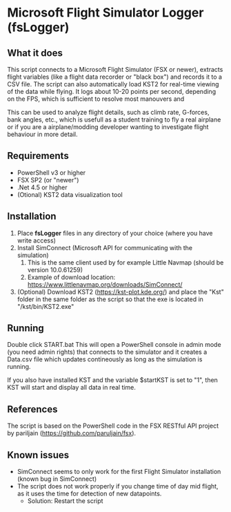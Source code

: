 # Microsoft Flight Simulator Logger (fsLogger)

## What it does
This script connects to a Microsoft Flight Simulator (FSX or newer), extracts flight variables (like a flight data recorder or "black box") and records it to a CSV file. The script can also automatically load KST2 for real-time viewing of the data while flying. It logs about 10-20 points per second, depending on the FPS, which is sufficient to resolve most manouvers and 

This can be used to analyze flight details, such as climb rate, G-forces, bank angles, etc., which is usefull as a student training to fly a real airplane or if you are a airplane/modding developer wanting to investigate flight behaviour in more detail.

## Requirements
* PowerShell v3 or higher
* FSX SP2 (or "newer")
* .Net 4.5 or higher
* (Otional) KST2 data visualization tool

## Installation
1. Place **fsLogger** files in any directory of your choice (where you have write access)
1. Install SimConnect (Microsoft API for communicating with the simulation)
   1. This is the same client used by for example Little Navmap (should be version 10.0.61259)
   1. Example of download location: https://www.littlenavmap.org/downloads/SimConnect/
1. (Optional) Download KST2 (https://kst-plot.kde.org/) and place the "Kst" folder in the same folder as the script so that the exe is located in "/kst/bin/KST2.exe"

## Running
Double click START.bat
This will open a PowerShell console in admin mode (you need admin rights) that connects to the simulator and it creates a Data.csv file which updates contineously as long as the simulation is running.

If you also have installed KST and the variable $startKST is set to "1", then KST will start and display all data in real time.

## References
The script is based on the PowerShell code in the FSX RESTful API project by pariljain (https://github.com/paruljain/fsx).

## Known issues
* SimConnect seems to only work for the first Flight Simulator installation (known bug in SimConnect)
* The script does not work properly if you change time of day mid flight, as it uses the time for detection of new datapoints.
   * Solution: Restart the script

